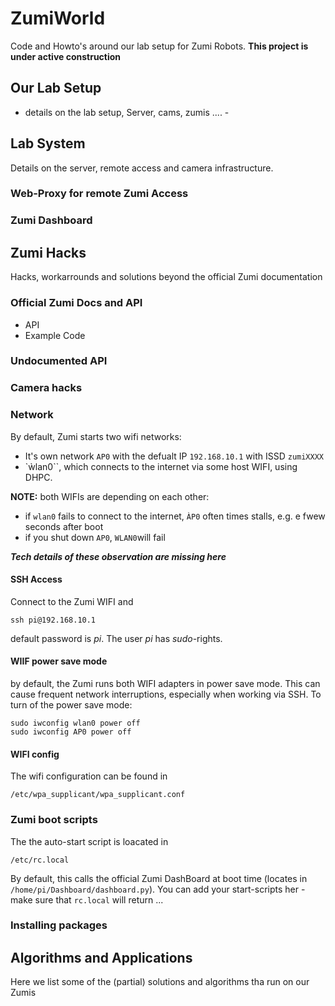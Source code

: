 # ZumiWorld
Code and Howto's around our lab setup for Zumi Robots. **This project is under active construction** 

## Our Lab Setup

- details on the lab setup, Server, cams, zumis .... -

## Lab System
Details on the server, remote access and camera infrastructure.

### Web-Proxy for remote Zumi Access

### Zumi Dashboard

## Zumi Hacks
Hacks, workarrounds and solutions beyond the official Zumi documentation

### Official Zumi Docs and API
* API
* Example Code

### Undocumented API

### Camera hacks 

### Network 
By default, Zumi starts two wifi networks: 
* It's own network ``AP0`` with the defualt IP ``192.168.10.1`` with ISSD ``zumiXXXX``
* `ẁlan0``, which connects to the internet via some host WIFI, using DHPC. 

**NOTE:** both WIFIs are depending on each other: 
* if ``wlan0`` fails to connect to the internet, ``ÀP0`` often times stalls, e.g. e fwew seconds after boot
* if you shut down ``AP0``, ``WLAN0``will fail

***Tech details of these observation are missing here***

#### SSH Access
Connect to the Zumi WIFI and
```
ssh pi@192.168.10.1
```
default password is *pi*. The user *pi* has *sudo*-rights.

#### WIIF power save mode
by default, the Zumi runs both WIFI adapters in power save mode. This can cause frequent network interruptions, especially when working via SSH. To turn of the power save mode:
```
sudo iwconfig wlan0 power off
sudo iwconfig AP0 power off
```
#### WIFI config
The wifi configuration can be found in
```
/etc/wpa_supplicant/wpa_supplicant.conf
```

### Zumi boot scripts
The the auto-start script is loacated in 
```
/etc/rc.local
```
By default, this calls the official Zumi DashBoard at boot time (locates in ``/home/pi/Dashboard/dashboard.py``). You can add your start-scripts her - make sure that ``rc.local`` will return ...


### Installing packages 

## Algorithms and Applications
Here we list some of the (partial) solutions and algorithms tha run on our Zumis

